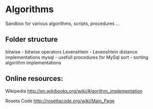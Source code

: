 Algorithms
=======

Sandbox for various algorithms, scripts, procedures ...

Folder structure
------------------------
bitwise - bitwise operators
Levenshtein - Levenshtein distance implementations
mysql - usefull procedures for MySql
sort - sorting algorithm implementations


Online resources:
------------------------------------
Wikipedia
http://en.wikibooks.org/wiki/Algorithm_implementation

Roseta Code
http://rosettacode.org/wiki/Main_Page
